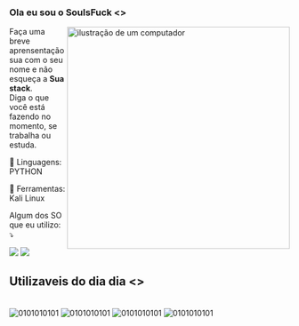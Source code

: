 ### Ola eu sou o SoulsFuck <>


<img src="https://raw.githubusercontent.com/MicaelliMedeiros/micaellimedeiros/master/image/computer-illustration.png" alt="ilustração de um computador" min-width="400px" max-width="400px" width="400px" align="right">

<p align="left"> 
  Faça uma breve aprensentação sua com o seu nome e não esqueça a <strong>Sua stack</strong>.<br>
  Diga o que você está fazendo no momento, se trabalha ou estuda.
</p>

<p align="left">
  🦄 Linguagens: PYTHON
</p>

<p align="left">
  💼 Ferramentas: Kali Linux
</p>

<p align="left">
  Algum dos SO que eu utilizo: ⤵️
</p>

<p align="left">
  <a href="#" title="LINUX">
  <img src="https://img.shields.io/badge/Linux-FCC624?style=for-the-badge&logo=linux&logoColor=black"/></a>
  <a href="" title="WINDOWS">
  <img src="https://img.shields.io/badge/Windows-0078D6?style=for-the-badge&logo=windows&logoColor=white"/></a>
</p>



## Utilizaveis do dia dia <>

<div style="display: inline_block"><br/>
    <img align="center" alt="0101010101" src="https://img.shields.io/badge/Python-14354C?style=for-the-badge&logo=python&logoColor=white" />
    <img align="center" alt="0101010101" src="https://img.shields.io/badge/PHP-777BB4?style=for-the-badge&logo=php&logoColor=white" />
    <img align="center" alt="0101010101" src="https://img.shields.io/badge/Notepad++-90E59A.svg?style=for-the-badge&logo=notepad%2B%2B&logoColor=black" />
    <img align="center" alt="0101010101" src="https://img.shields.io/badge/Cloudflare-F38020?style=for-the-badge&logo=Cloudflare&logoColor=white" />
</div>
